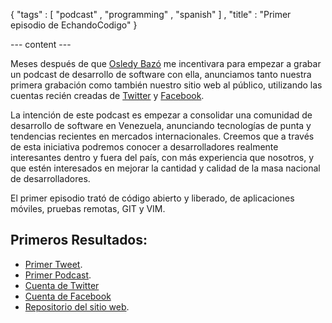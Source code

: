 { "tags" : [
    "podcast"
  , "programming"
  , "spanish"
  ]
, "title" : "Primer episodio de EchandoCodigo"
}

--- content ---

Meses después de que [Osledy Bazó][uokesita] me incentivara para empezar a grabar
un podcast de desarrollo de software con ella, anunciamos tanto nuestra primera grabación
como también nuestro sitio web al público, utilizando las cuentas recién creadas de
[Twitter][echandocodigo] y [Facebook][f_echandocodigo].

La intención de este podcast es empezar a consolidar una comunidad de desarrollo de software
en Venezuela, anunciando tecnologías de punta y tendencias recientes en mercados internacionales.
Creemos que a través de esta iniciativa podremos conocer a desarrolladores realmente interesantes
dentro y fuera del país, con más experiencia que nosotros, y que estén interesados en mejorar
la cantidad y calidad de la masa nacional de desarrolladores.

El primer episodio trató de código abierto y liberado, de aplicaciones móviles, pruebas remotas,
GIT y VIM.

## Primeros Resultados:

-   [Primer Tweet](https://mobile.twitter.com/echandocodigo/status/210029179511640064).
-   [Primer Podcast](http://echandocodigo.com/pods/01).
-   [Cuenta de Twitter][echandocodigo]
-   [Cuenta de Facebook][f_echandocodigo]
-   [Repositorio del sitio web](https://github.com/sadasant/echandocodigo.com).

[uokesita]:        https://twitter.com/uokesita "Osledy Bazó en Twitter"
[echandocodigo]:   https://twitter.com/echandocodigo  "EchandoCodigo en Twitter"
[f_echandocodigo]: https://facebook.com/echandocodigo "EchandoCodigo en Facebook"
